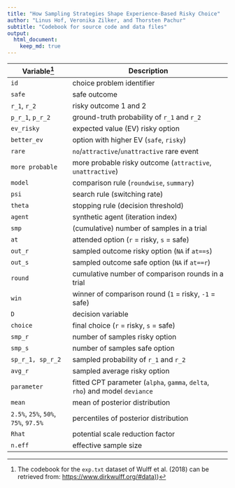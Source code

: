 ```yaml
---
title: "How Sampling Strategies Shape Experience-Based Risky Choice"
author: "Linus Hof, Veronika Zilker, and Thorsten Pachur"
subtitle: "Codebook for source code and data files"
output: 
  html_document: 
    keep_md: true
---
```


| Variable[^1]                         | Description                                                                   |
|---------------------------------------------------|------------------------------------------------------------------------|
| `id`                                 | choice problem identifier                                                     |
| `safe`                               | safe outcome                                                                  |
| `r_1`, `r_2`                         | risky outcome 1 and 2                                                         |
| `p_r_1`, `p_r_2`                     | ground-truth probability of `r_1` and `r_2`                                   |
| `ev_risky`                           | expected value (EV) risky option                                              |
| `better_ev`                          | option with higher EV (`safe`, `risky`)                                       |
| `rare`                               | `no`/`attractive`/`unattractive` rare event                                   |
| `more probable`                      | more probable risky outcome (`attractive`, `unattractive`)                    |
| `model`                              | comparison rule (`roundwise`, `summary`)                                      |
| `psi`                                | search rule (switching rate)                                                  |
| `theta`                              | stopping rule (decision threshold)                                            |
| `agent`                              | synthetic agent (iteration index)                                             |
| `smp`                                | (cumulative) number of samples in a trial                                     |
| `at`                                 | attended option (`r` = risky, `s` = safe)                                     |
| `out_r`                              | sampled outcome risky option (`NA` if `at==s`)                                |
| `out_s`                              | sampled outcome safe option (`NA` if `at==r`)                                 |
| `round`                              | cumulative number of comparison rounds in a trial                             |
| `win`                                | winner of comparison round (`1` = risky, `-1` = safe)                         |
| `D`                                  | decision variable                                                             |
| `choice`                             | final choice (`r` = risky, `s` = safe)                                        |
| `smp_r`                              | number of samples risky option                                                |
| `smp_s`                              | number of samples safe option                                                 |
| `sp_r_1, sp_r_2`                     | sampled probability of `r_1` and `r_2`                                        |
| `avg_r`                              | sampled average risky option                                                  |
| `parameter`                          | fitted CPT parameter (`alpha`, `gamma`, `delta`, `rho`) and model `deviance`  |
| `mean`                               | mean of posterior distribution                                                |
| `2.5%`, `25%`, `50%`, `75%`, `97.5%` | percentiles of posterior distribution                                         |
| `Rhat`                               | potential scale reduction factor                                              |
| `n.eff`                              | effective sample size                                                         |

[^1]: The codebook for the `exp.txt` dataset of Wulff et al. (2018) can be retrieved from: [https://www.dirkwulff.org/#data)](https://www.dirkwulff.org/#data))

